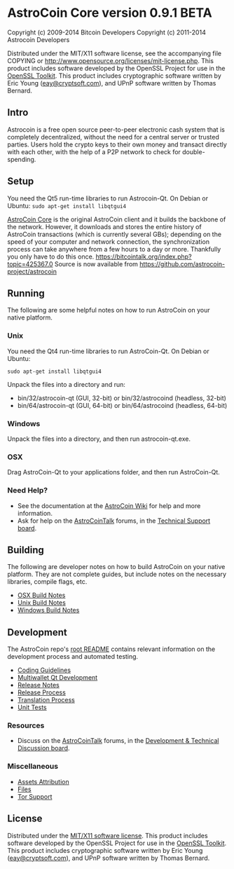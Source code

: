 AstroCoin Core version 0.9.1 BETA 
====================

Copyright (c) 2009-2014 Bitcoin Developers
Copyright (c) 2011-2014 Astrocoin Developers

Distributed under the MIT/X11 software license, see the accompanying
file COPYING or http://www.opensource.org/licenses/mit-license.php.
This product includes software developed by the OpenSSL Project for use in the [OpenSSL Toolkit](http://www.openssl.org/). This product includes
cryptographic software written by Eric Young ([eay@cryptsoft.com](mailto:eay@cryptsoft.com)), and UPnP software written by Thomas Bernard.


Intro
---------------------
Astrocoin is a free open source peer-to-peer electronic cash system that is
completely decentralized, without the need for a central server or trusted
parties.  Users hold the crypto keys to their own money and transact directly
with each other, with the help of a P2P network to check for double-spending.

Setup
---------------------
You need the Qt5 run-time libraries to run Astrocoin-Qt. On Debian or Ubuntu:
  `sudo apt-get install libqtgui4`

[AstroCoin Core](http://astrocoin.biz) is the original AstroCoin client and it builds the backbone of the network. However, it downloads and stores the entire history of AstroCoin transactions (which is currently several GBs); depending on the speed of your computer and network connection, the synchronization process can take anywhere from a few hours to a day or more. Thankfully you only have to do this once. 
https://bitcointalk.org/index.php?topic=425367.0
Source is now available from https://github.com/astrocoin-project/astrocoin

Running
---------------------
The following are some helpful notes on how to run AstroCoin on your native platform. 

### Unix

You need the Qt4 run-time libraries to run AstroCoin-Qt. On Debian or Ubuntu:

	sudo apt-get install libqtgui4

Unpack the files into a directory and run:

- bin/32/astrocoin-qt (GUI, 32-bit) or bin/32/astrocoind (headless, 32-bit)
- bin/64/astrocoin-qt (GUI, 64-bit) or bin/64/astrocoind (headless, 64-bit)



### Windows

Unpack the files into a directory, and then run astrocoin-qt.exe.

### OSX

Drag AstroCoin-Qt to your applications folder, and then run AstroCoin-Qt.

### Need Help?

* See the documentation at the [AstroCoin Wiki](http://astrocoin.info)
for help and more information.
* Ask for help on the [AstroCoinTalk](https://bitcointalk.org/) forums, in the [Technical Support board](https://bitcointalk.org/index.php?topic=425367.0).

Building
---------------------
The following are developer notes on how to build AstroCoin on your native platform. They are not complete guides, but include notes on the necessary libraries, compile flags, etc.

- [OSX Build Notes](build-osx.md)
- [Unix Build Notes](build-unix.md)
- [Windows Build Notes](build-msw.md)

Development
---------------------
The AstroCoin repo's [root README](https://github.com/astrocoin-project/astrocoin/blob/master/README.md) contains relevant information on the development process and automated testing.

- [Coding Guidelines](coding.md)
- [Multiwallet Qt Development](multiwallet-qt.md)
- [Release Notes](release-notes.md)
- [Release Process](release-process.md)
- [Translation Process](translation_process.md)
- [Unit Tests](unit-tests.md)

### Resources
* Discuss on the [AstroCoinTalk](https://bitcointalk.org/) forums, in the [Development & Technical Discussion board](https://bitcointalk.org/index.php?topic=425367.0).


### Miscellaneous
- [Assets Attribution](assets-attribution.md)
- [Files](files.md)
- [Tor Support](tor.md)

License
---------------------
Distributed under the [MIT/X11 software license](http://www.opensource.org/licenses/mit-license.php).
This product includes software developed by the OpenSSL Project for use in the [OpenSSL Toolkit](http://www.openssl.org/). This product includes
cryptographic software written by Eric Young ([eay@cryptsoft.com](mailto:eay@cryptsoft.com)), and UPnP software written by Thomas Bernard.
